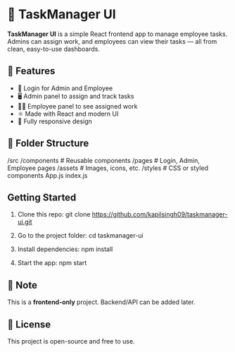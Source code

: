 # 🚀 TaskManager UI

**TaskManager UI** is a simple React frontend app to manage employee tasks.  
Admins can assign work, and employees can view their tasks — all from clean, easy-to-use dashboards.

## 🔧 Features

- 🔐 Login for Admin and Employee  
- 🖥️ Admin panel to assign and track tasks  
- 👨‍💼 Employee panel to see assigned work  
- ⚛️ Made with React and modern UI  
- 📱 Fully responsive design

## 📁 Folder Structure

/src
/components # Reusable components
/pages # Login, Admin, Employee pages
/assets # Images, icons, etc.
/styles # CSS or styled components
App.js
index.js



##  Getting Started

1. Clone this repo:
git clone https://github.com/kapilsingh09/taskmanager-ui.git



2. Go to the project folder:
cd taskmanager-ui



3. Install dependencies:
npm install



4. Start the app:
npm start



## 📌 Note

This is a **frontend-only** project. Backend/API can be added later.

## 📄 License

This project is open-source and free to use.